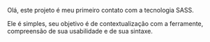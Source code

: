 Olá, este projeto é meu primeiro contato com a tecnologia SASS.

Ele é simples, seu objetivo é de contextualização com a ferramente, compreensão de sua usabilidade e de sua sintaxe.
